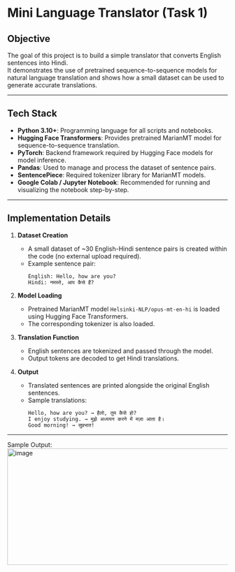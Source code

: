# Mini Language Translator (Task 1)

## Objective
The goal of this project is to build a simple translator that converts English sentences into Hindi.  
It demonstrates the use of pretrained sequence-to-sequence models for natural language translation and shows how a small dataset can be used to generate accurate translations.

---

## Tech Stack
- **Python 3.10+**: Programming language for all scripts and notebooks.
- **Hugging Face Transformers**: Provides pretrained MarianMT model for sequence-to-sequence translation.
- **PyTorch**: Backend framework required by Hugging Face models for model inference.
- **Pandas**: Used to manage and process the dataset of sentence pairs.
- **SentencePiece**: Required tokenizer library for MarianMT models.
- **Google Colab / Jupyter Notebook**: Recommended for running and visualizing the notebook step-by-step.

---

## Implementation Details

1. **Dataset Creation**  
   - A small dataset of ~30 English-Hindi sentence pairs is created within the code (no external upload required).  
   - Example sentence pair:  
     ```
     English: Hello, how are you?
     Hindi: नमस्ते, आप कैसे हैं?
     ```

2. **Model Loading**  
   - Pretrained MarianMT model `Helsinki-NLP/opus-mt-en-hi` is loaded using Hugging Face Transformers.  
   - The corresponding tokenizer is also loaded.

3. **Translation Function**  
   - English sentences are tokenized and passed through the model.  
   - Output tokens are decoded to get Hindi translations.

4. **Output**  
   - Translated sentences are printed alongside the original English sentences.  
   - Sample translations:
     ```
     Hello, how are you? → हैलो, तुम कैसे हो?
     I enjoy studying. → मुझे अध्ययन करने में मज़ा आता है।
     Good morning! → सुप्रभात!
     ```

---
Sample Output:
<img width="515" height="267" alt="image" src="https://github.com/user-attachments/assets/82368514-2775-4518-9af8-0f09bca84d5b" />
